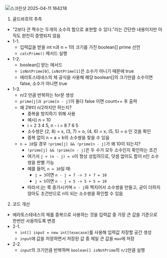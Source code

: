 ![스크린샷 2025-04-11 164218](https://github.com/user-attachments/assets/4dce9a0c-0d0f-4716-a155-74855139cea7)

1. 골드바흐의 추측
- "2보다 큰 짝수는 두개의 소수의 합으로 표현할 수 있다."라는 간단한 내용이지만 아직도 완전히 증명되지 않음
- 1-1.
  - 입력값을 받을 int n과 n + 1의 크기를 가진 boolean[] prime 선언
  - `calcPrime()` 메서드 실행
- 1-2.
  - boolean[] 받는 메서드
  - `isNotPrime[0]`, `isNotPrime[1]`은 소수가 아니기 때문에 true
  - 에라토스테네스의 체 공식을 사용해 해당 boolean[]의 크기만큼 소수이면 false, 소수가 아니면 true
- 1-3.
  - n/2 만큼 반복하는 for문 생성
  - `prime[j]과 prime[n - j]`이 둘다 false 이면 count++ 후 출력
  - 왜 2부터 n/2까지만 하는지?
    - 중복을 방지하기 위해 사용
    - 예시) n = 10
    - i = 2 3 4 5, n - i = 8 7 6 5
    - 소수쌍은 (2, 8) = x, (3, 7) = o, (4, 6) = x, (5, 5) = o 인 것을 확인
    - 중복 없이 n = a + b의 소수쌍을 찾을 수 있음
  - `n = 10`일 경우 `!prime[j] && !prime[n - j]`가 왜 10이 되는지?
    - `!prime[j] && !prime[n - j]`은 두 수가 모두 소수인지 확인하는 조건
    - 여기서 `j + (n - j) = n`이 항상 성립하므로, 덧셈 없이도 합이 n인 소수쌍을 판별 가능
    - 예를 들어, `n = 10`일 때:
        - `j = 3`이면 `n - j = 7 -> 3 + 7 = 10`
        - `j = 5`이면 `n - j = 5 -> 5 + 5 = 10`
    - 따라서 j는 쭉 증가시키며 `n - j`와 짝지어서 소수쌍을 만들고, 굳이 더하지 않아도 조건만으로 n이 되는 소수쌍을 확인할 수 있음

2. 코드 개선
- 에라토스테네스의 체를 중복으로 사용하는 것을 입력값 중 가장 큰 값을 기준으로 한번만 사용하도록 변경
- 2-1.
  - `int[] input = new int[tesecase]`를 사용해 입력값 저장할 공간 생성
  - `input`에 값을 저장하면서 저장된 값 중 제일 큰 값을 `max`에 저장
- 2-2.
  - `input`의 크기만큼 반복하며 `boolean[] isNotPrime`의 `n/2`만큼 실행
